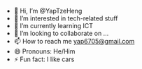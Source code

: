 - 👋 Hi, I’m @YapTzeHeng
- 👀 I’m interested in tech-related stuff
- 🌱 I’m currently learning ICT
- 💞️ I’m looking to collaborate on ...
- 📫 How to reach me yap6705@gmail.com
- 😄 Pronouns: He/Him
- ⚡ Fun fact: I like cars

<!---
YapTzeHeng/YapTzeHeng is a ✨ special ✨ repository because its `README.md` (this file) appears on your GitHub profile.
You can click the Preview link to take a look at your changes.
--->
